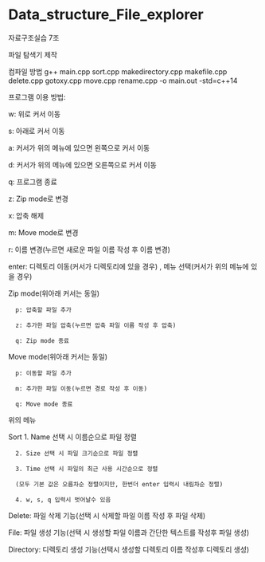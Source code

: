 # Data_structure_File_explorer
자료구조실습 7조

파일 탐색기 제작

컴파일 방법
      g++ main.cpp sort.cpp makedirectory.cpp makefile.cpp delete.cpp gotoxy.cpp move.cpp rename.cpp -o main.out -std=c++14

프로그램 이용 방법:

w: 위로 커서 이동

s: 아래로 커서 이동

a: 커서가 위의 메뉴에 있으면 왼쪽으로 커서 이동

d: 커서가 위의 메뉴에 있으면 오른쪽으로 커서 이동

q: 프로그램 종료

z: Zip mode로 변경 

x: 압축 해제

m: Move mode로 변경

r: 이름 변경(누르면 새로운 파일 이름 작성 후 이름 변경)

enter: 디렉토리 이동(커서가 디렉토리에 있을 경우) , 메뉴 선택(커서가 위의 메뉴에 있을 경우)


Zip mode(위아래 커서는 동일)

      p: 압축할 파일 추가

      z: 추가한 파일 압축(누르면 압축 파일 이름 작성 후 압축)

      q: Zip mode 종료


Move mode(위아래 커서는 동일)

      p: 이동할 파일 추가

      m: 추가한 파일 이동(누르면 경로 작성 후 이동)

      q: Move mode 종료


위의 메뉴


Sort
      1. Name 선택 시 이름순으로 파일 정렬
      
      2. Size 선택 시 파일 크기순으로 파일 정렬
      
      3. Time 선택 시 파일의 최근 사용 시간순으로 정렬
      
      (모두 기본 값은 오름차순 정렬이지만, 한번더 enter 입력시 내림차순 정렬)
      
      4. w, s, q 입력시 벗어날수 있음

Delete: 파일 삭제 기능(선택 시 삭제할 파일 이름 작성 후 파일 삭제) 

File: 파일 생성 기능(선택 시 생성할 파일 이름과 간단한 텍스트를 작성후 파일 생성)

Directory: 디렉토리 생성 기능(선택시 생성할 디렉토리 이름 작성후 디렉토리 생성)
